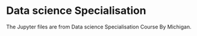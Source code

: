 # Data science Specialisation
The Jupyter files are from Data science Specialisation Course By Michigan.
